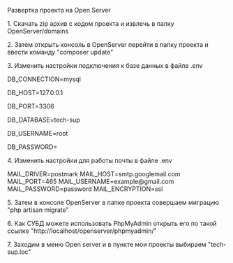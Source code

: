 <p>Развертка проекта на Open Server</p>

<p>1. Скачать zip архив с кодом проекта и извлечь в папку OpenServer/domains</p>
<p>2. Затем открыть консоль в OpenServer перейти в папку проекта и ввести команду "composer update"</p>
<p>3. Изменить настройки подключения к базе данных в файле .env</p>

DB_CONNECTION=mysql

DB_HOST=127.0.0.1

DB_PORT=3306

DB_DATABASE=tech-sup

DB_USERNAME=root

DB_PASSWORD=

<p>4. Изменить настройки для работы почты в файле .env</p>
MAIL_DRIVER=postmark
MAIL_HOST=smtp.googlemail.com
MAIL_PORT=465
MAIL_USERNAME=example@gmail.com
MAIL_PASSWORD=password
MAIL_ENCRYPTION=ssl

<p>5. Затем в консоле OpenServer в папке проекта совершаем миграцию "php artisan migrate"</p>
<p>6. Как СУБД можете использовать PhpMyAdmin открыть его по такой ссылке "http://localhost/openserver/phpmyadmin/"</p>
<p>7. Заходим в меню Open server и в пункте мои проекты выбираем "tech-sup.loc"</p>
